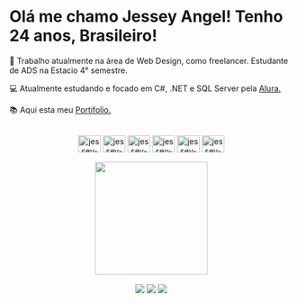   <h1>Olá me chamo Jessey Angel! Tenho 24 anos, Brasileiro!</h1> 
  <p> 🪪 Trabalho atualmente na área de Web Design, como freelancer. Estudante de ADS na Estacio 4° semestre. </p>
  <p> 💻 Atualmente estudando e focado em C#, .NET e SQL Server pela <a href="https://www.alura.com.br/" target="_blank"> Alura.</a> </p>
  <p> 📚 Aqui esta meu <a href="https://ranjas-project.vercel.app/#" target="_blank"> Portifolio.</a> </p>
  
 <div align="center"><br>
  <img align="center" alt="jessey-HTML" height="30" width="40" 
  <img src="https://cdn.jsdelivr.net/gh/devicons/devicon/icons/csharp/csharp-original.svg" />
  <img align="center" alt="jessey-HTML" height="30" width="40"   
  <img src="https://cdn.jsdelivr.net/gh/devicons/devicon/icons/dot-net/dot-net-original.svg" />
  <img align="center" alt="jessey-HTML" height="30" width="40"
  <img src="https://cdn.jsdelivr.net/gh/devicons/devicon/icons/python/python-original.svg" />
  <img align="center" alt="jessey-HTML" height="30" width="40"
  <img src="https://cdn.jsdelivr.net/gh/devicons/devicon/icons/javascript/javascript-original.svg" />
  <img align="center" alt="jessey-HTML" height="30" width="40"
  <img src="https://cdn.jsdelivr.net/gh/devicons/devicon/icons/css3/css3-original.svg" />
  <img align="center" alt="jessey-HTML" height="30" width="40"
  <img src="https://cdn.jsdelivr.net/gh/devicons/devicon/icons/html5/html5-original.svg" />
 </div> <br>
 
  <div align="center">
  <img height="200em" src="https://github-readme-stats.vercel.app/api/top-langs/?username=jesseyangel&layout=compact&langs_count=7&theme=dracula"/>
  </div><br>
  
<div align="center"> 
  <a href="https://instagram.com/jesseyrangel" target="_blank"><img src="https://img.shields.io/badge/-Instagram-%23E4405F?style=for-the-badge&logo=instagram&logoColor=white" target="_blank"></a>
  <a href = "mailto:jesseyangel@hotmail.com"><img src="https://img.shields.io/badge/Microsoft_Outlook-0078D4?style=for-the-badge&logo=microsoft-outlook&logoColor=white" target="_blank"></a>
  <a href="https://www.linkedin.com/in/jesseyangel" target="_blank"><img src="https://img.shields.io/badge/-LinkedIn-%230077B5?style=for-the-badge&logo=linkedin&logoColor=white" target="_blank"></a>
</div>

